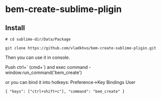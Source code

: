 # bem-create-sublime-pligin

## Install
```
# cd sublime-dir/Data/Package

git clone https://github.com/vladkhvo/bem-create-sublime-pligin.git

```
Then you can use it in console.

Push ctrl+\` (cmd+\`) and exec command - window.run_command('bem_create')

or you can bind it into hotkeys:
Preference->Key Bindings User
```
{ "keys": ["ctrl+shift+c"], "command": "bem_create" }
```

